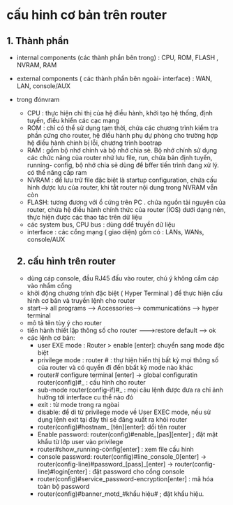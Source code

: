 # cấu hinh cơ bản trên router

## 1. Thành phần
- internal components (các thành phần bên trong) : CPU, ROM, FLASH , NVRAM, RAM
- external components ( các thành phần bên ngoài- interface) : WAN, LAN, console/AUX
- trong đónvram
    - CPU : thực hiện chỉ thị của hệ điều hành, khởi tạo hệ thống, định tuyến, điều khiển các cạc mạng
    - ROM : chỉ có thể sử dụng tạm thời, chứa các chương trình kiểm tra phần cứng cho router, hệ điều hành phụ dự phòng cho trường hợp hệ điều hành chinh bị lỗi,  chương trình bootrap
    - RAM : gồm bộ nhớ chính và bộ nhớ chia sẻ. Bộ nhớ chính sử dụng các chức năng của router  nhứ lưu file, run, chứa bản định tuyến, running- config, bộ nhớ chia sẻ dùng để bffer tiến trình đang xử lý. có thể năng cấp ram
    - NVRAM : để lưu trữ file đặc biệt là startup configuration, chứa cấu hình được lưu của router, khi tắt router nội dung trong NVRAM vẫn còn
    - FLASH: tương đương với ổ cứng trên PC . chứa nguồn tài nguyên của router, chứa hệ điều hành chính thức của router (IOS) dưới dạng nén, thực hiện được các thao tác trên dữ liệu
    - các system bus, CPU bus : dùng ddể truyền dữ liệu
    - interface :  các cổng mạng ( giao diện) gồm có : LANs, WANs, console/AUX
    
  ## 2. cấu hình trên router
  - dùng cáp console, đầu RJ45 đấu vào router, chú ý không cắm cáp vào nhầm cổng
  - khởi động chương trình đặc biệt ( Hyper Terminal ) để thực hiện cấu hình cơ bản và truyền lệnh cho router
  - start--> all programs --> Accessories--> communicatións --> hyper terminal
  - mô tả tên tùy ý cho router
  - tiến hành thiết lập thông số cho router --->restore default --> ok
  - các lệnh cơ bản:
    - user EXE mode : Router > enable [enter]: chuyển sang mode đặc biệt
    - privilege mode : router # : thự hiện hiển thị bất kỳ mọi thông số của router và có quyền đi đến bbất kỳ mode nào khác
    - router# configure terminal [enter] -> global configuratin router(config)#_ : cấu hình cho router 
    - sub-mode router(config-if)#_ : mọi câu lệnh được đưa ra chỉ ảnh hưởng tới interface cu thể nào đó
    - exit : từ mode trong ra ngòai
    - disable: để di từ privilege mode về User EXEC mode, nếu sử dụng lệnh exit tại đây thì sẽ đăng xuất ra khỏi router
    - router(config)#hostnam_ [tên][enter]: dổi tên router
    - Enable password: router(config)#enable_[pas][enter] ;  đặt mật khẩu từ lớp user vào privilege
    - router#show_running-cònfig[enter] : xem file cấu hinh
    - console password:  router(config)#line_console_0[enter] -> router(config-line)#password_[pass]_[enter] -> router(config-line)#login[enter] : đặt password cho cổng console
    - router(config)#service_password-encryption[enter] : mã hóa toàn bộ password
    - router(config)#banner_motd_#khẩu hiệu# ;  đặt khẩu hiệu.
   
